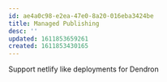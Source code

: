 ```yaml
---
id: ae4a0c98-e2ea-47e0-8a20-016eba3424be
title: Managed Publishing
desc: ''
updated: 1611853659261
created: 1611853430165
---
```



Support netlify like deployments for Dendron